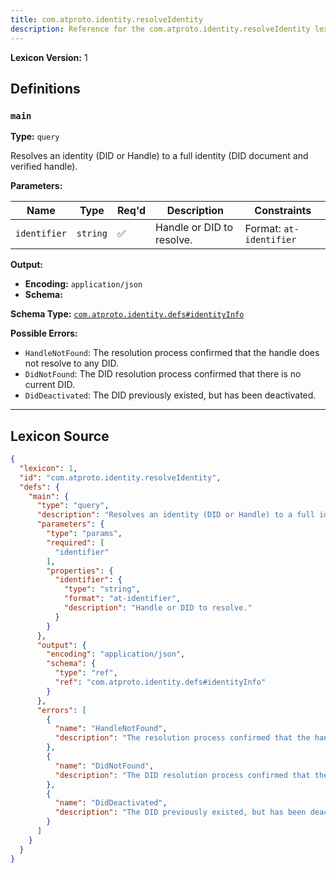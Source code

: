 ```yaml
---
title: com.atproto.identity.resolveIdentity
description: Reference for the com.atproto.identity.resolveIdentity lexicon
---
```

**Lexicon Version:** 1

## Definitions

<a name="main"></a>
### `main`

**Type:** `query`

Resolves an identity (DID or Handle) to a full identity (DID document and verified handle).

**Parameters:**

| Name | Type | Req'd  | Description | Constraints |
|------|------|----------|-------------|-------------|
| `identifier` | `string` | ✅  | Handle or DID to resolve. | Format: `at-identifier` |
**Output:**

- **Encoding:** `application/json`
- **Schema:**

**Schema Type:** [`com.atproto.identity.defs#identityInfo`](/com/atproto/identity/defs#identityInfo)


**Possible Errors:**

- `HandleNotFound`: The resolution process confirmed that the handle does not resolve to any DID.
- `DidNotFound`: The DID resolution process confirmed that there is no current DID.
- `DidDeactivated`: The DID previously existed, but has been deactivated.

---

## Lexicon Source
```json
{
  "lexicon": 1,
  "id": "com.atproto.identity.resolveIdentity",
  "defs": {
    "main": {
      "type": "query",
      "description": "Resolves an identity (DID or Handle) to a full identity (DID document and verified handle).",
      "parameters": {
        "type": "params",
        "required": [
          "identifier"
        ],
        "properties": {
          "identifier": {
            "type": "string",
            "format": "at-identifier",
            "description": "Handle or DID to resolve."
          }
        }
      },
      "output": {
        "encoding": "application/json",
        "schema": {
          "type": "ref",
          "ref": "com.atproto.identity.defs#identityInfo"
        }
      },
      "errors": [
        {
          "name": "HandleNotFound",
          "description": "The resolution process confirmed that the handle does not resolve to any DID."
        },
        {
          "name": "DidNotFound",
          "description": "The DID resolution process confirmed that there is no current DID."
        },
        {
          "name": "DidDeactivated",
          "description": "The DID previously existed, but has been deactivated."
        }
      ]
    }
  }
}
```
